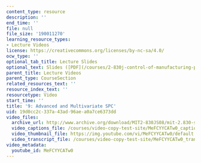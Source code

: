 ```yaml
---
content_type: resource
description: ''
end_time: ''
file: null
file_size: '190011270'
learning_resource_types:
- Lecture Videos
license: https://creativecommons.org/licenses/by-nc-sa/4.0/
ocw_type: ''
optional_tab_title: Lecture Slides
optional_text: Slides ([PDF](/courses/2-830j-control-of-manufacturing-processes-sma-6303-spring-2008/resources/lecture9))
parent_title: Lecture Videos
parent_type: CourseSection
related_resources_text: ''
resource_index_text: ''
resourcetype: Video
start_time: ''
title: '9: Advanced and Multivariate SPC'
uid: 19d0cc2c-337a-43ad-96ae-a0a7ce6373dd
video_files:
  archive_url: http://www.archive.org/download/MIT2-830JS08/mit-2.830-s08-lec09_300k.mp4
  video_captions_file: /courses/video-copy-test-site/MeFCYYCATw0_captions.vtt
  video_thumbnail_file: https://img.youtube.com/vi/MeFCYYCATw0/default.jpg
  video_transcript_file: /courses/video-copy-test-site/MeFCYYCATw0_transcript.pdf
video_metadata:
  youtube_id: MeFCYYCATw0
---
```

